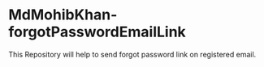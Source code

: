# MdMohibKhan-forgotPasswordEmailLink
This Repository will help to send forgot password link on registered email. 
